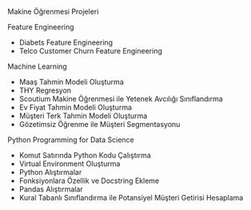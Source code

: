 Makine Öğrenmesi Projeleri

Feature Engineering
  - Diabets Feature Engineering 
  - Telco Customer Churn Feature Engineering 
  
  
  
Machine Learning
  - Maaş Tahmin Modeli Oluşturma
  - THY Regresyon
  - Scoutium Makine Öğrenmesi ile Yetenek Avcılığı Sınıflandırma
  - Ev Fiyat Tahmin Modeli Oluşturma
  - Müşteri Terk Tahmin Modeli Oluşturma
  - Gözetimsiz Öğrenme ile Müşteri Segmentasyonu
  
  
Python Programming for Data Science
  - Komut Satırında Python Kodu Çalıştırma
  - Virtual Environment Oluşturma
  - Python Alıştırmalar 
  - Fonksiyonlara Özellik ve Docstring Ekleme
  - Pandas Alıştırmalar
  - Kural Tabanlı Sınıflandırma ile Potansiyel Müşteri Getirisi Hesaplama
